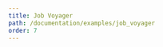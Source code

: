 ```yaml
---
title: Job Voyager
path: /documentation/examples/job_voyager
order: 7
---
```


<view-source name="JobVoyager" component="JobVoyager"></view-source>
